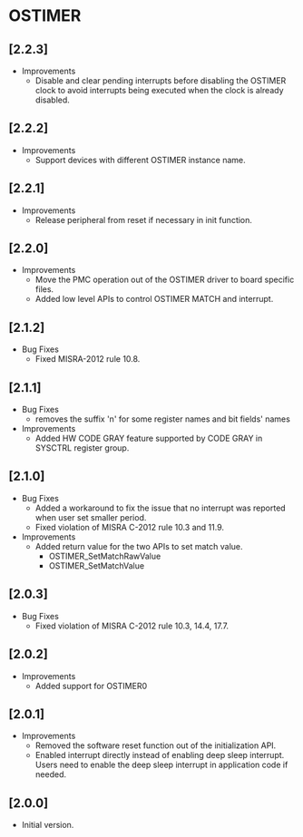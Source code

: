 # OSTIMER

## [2.2.3]

- Improvements
  - Disable and clear pending interrupts before disabling the OSTIMER clock to avoid interrupts being
    executed when the clock is already disabled.

## [2.2.2]

- Improvements
  - Support devices with different OSTIMER instance name.

## [2.2.1]

- Improvements
  - Release peripheral from reset if necessary in init function.

## [2.2.0]

- Improvements
  - Move the PMC operation out of the OSTIMER driver to board specific files.
  - Added low level APIs to control OSTIMER MATCH and interrupt.

## [2.1.2]

- Bug Fixes
  - Fixed MISRA-2012 rule 10.8.

## [2.1.1]

- Bug Fixes
  - removes the suffix 'n' for some register names and bit fields' names
- Improvements
  - Added HW CODE GRAY feature supported by CODE GRAY in SYSCTRL register group.

## [2.1.0]

- Bug Fixes
  - Added a workaround to fix the issue that no interrupt was reported when user set smaller period.
  - Fixed violation of MISRA C-2012 rule 10.3 and 11.9.
- Improvements
  - Added return value for the two APIs to set match value.
    - OSTIMER_SetMatchRawValue
    - OSTIMER_SetMatchValue

## [2.0.3]

- Bug Fixes
  - Fixed violation of MISRA C-2012 rule 10.3, 14.4, 17.7.

## [2.0.2]

- Improvements
  - Added support for OSTIMER0

## [2.0.1]

- Improvements
  - Removed the software reset function out of the initialization API.
  - Enabled interrupt directly instead of enabling deep sleep interrupt. Users need to enable the deep sleep
    interrupt in application code if needed.

## [2.0.0]

- Initial version.
